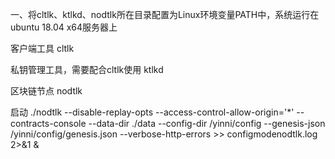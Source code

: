 一、将cltlk、ktlkd、nodtlk所在目录配置为Linux环境变量PATH中，系统运行在ubuntu 18.04 x64服务器上

客户端工具
cltlk

私钥管理工具，需要配合cltlk使用
ktlkd

区块链节点
nodtlk

启动
./nodtlk --disable-replay-opts --access-control-allow-origin='*'  --contracts-console --data-dir ./data --config-dir /yinni/config  --genesis-json  /yinni/config/genesis.json --verbose-http-errors >> configmodenodtlk.log 2>&1 &
